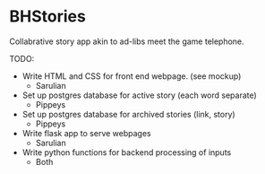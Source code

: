 # BHStories

Collabrative story app akin to ad-libs meet the game telephone.

TODO:
* Write HTML and CSS for front end webpage. (see mockup)
  * Sarulian
* Set up postgres database for active story (each word separate)
  * Pippeys
* Set up postgres database for archived stories (link, story)
  * Pippeys
* Write flask app to serve webpages
  * Sarulian
* Write python functions for backend processing of inputs
  * Both
